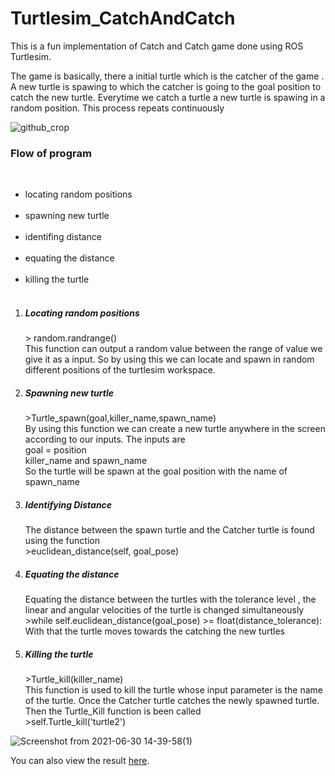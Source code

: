 # **Turtlesim_CatchAndCatch**


This is a fun implementation of Catch and Catch game done using ROS Turtlesim.

The game is basically, there a initial turtle which is the catcher of the game . A new turtle is spawing to which the catcher is going to the goal position to catch the new turtle. Everytime we catch a turtle a new turtle is spawing in a random position. This process repeats continuously
<p>
  
  ![github_crop](https://user-images.githubusercontent.com/58605350/124253659-dfdd9800-db45-11eb-913e-1fd99eb991eb.png)

  
<h3><b>Flow of program</b></h3>
  <br><ul><li>locating random positions</li><br>
  <li>spawning new turtle</li><br>
  <li>identifing distance</li><br>
  <li>equating the distance </li><br>
  <li>killing the turtle</li> <br></ul></p>
  
<ol>
  <p>
  <li><h5>Locating random positions<h5></li>
    > random.randrange() <br>
    This function can output a random value between the range of value we give it as a input. So by using this we can locate and spawn in random different positions of the turtlesim workspace.</p>
    <p>
    <li><h5>Spawning new turtle</h5></li>
    >Turtle_spawn(goal,killer_name,spawn_name)<br>
    By using this function we can create a new turtle anywhere in the screen according to our inputs. The inputs are <br>
    goal = position<br>
    killer_name and spawn_name <br>
    So the turtle will be spawn at the goal position with the name of spawn_name
    </p>
    <p>
    <li><h5>Identifying Distance</h5></li>
      The distance between the spawn turtle and the Catcher turtle is found using the function <br>
      >euclidean_distance(self, goal_pose)
    </p>
    <p>
      <li><h5>Equating the distance</h5></li>
      Equating the distance between the turtles with the tolerance level , the linear and angular velocities of the turtle is changed simultaneously<br>
      >while self.euclidean_distance(goal_pose) >= float(distance_tolerance):<br>
      With that the turtle moves towards the catching the new turtles<br>
    </p>
    <p>
      <li><h5>Killing the turtle</h5></li>
      >Turtle_kill(killer_name)<br>
      This function is used to kill the turtle whose input parameter is the name of the turtle. Once the Catcher turtle catches the newly spawned turtle. Then the Turtle_Kill function is been called<br>
      >self.Turtle_kill('turtle2')
    </p>

</ol>
      

![Screenshot from 2021-06-30 14-39-58(1)](https://user-images.githubusercontent.com/58605350/124026120-e87f8280-da0e-11eb-89d0-d316f0e9f482.png)


You can also view the result [here](https://www.youtube.com/watch?v=MuM3U3kca-8).
